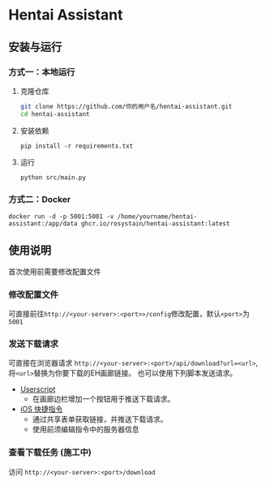 # Hentai Assistant
## 安装与运行
### 方式一：本地运行
1. 克隆仓库
   ```bash
   git clone https://github.com/你的用户名/hentai-assistant.git
   cd hentai-assistant
   ```
2. 安装依赖
   ```
   pip install -r requirements.txt
   ```
3. 运行
   ```
   python src/main.py
   ```
### 方式二：Docker
 ```
 docker run -d -p 5001:5001 -v /home/yourname/hentai-assistant:/app/data ghcr.io/rosystain/hentai-assistant:latest
 ```

## 使用说明
首次使用前需要修改配置文件
### 修改配置文件
可直接前往`http://<your-server>:<port>>/config`修改配置，默认`<port>`为`5001`
### 发送下载请求
可直接在浏览器请求 `http://<your-server>:<port>/api/download?url=<url>`, 将`<url>`替换为你要下载的EH画廊链接。
也可以使用下列脚本发送请求。
- [Userscript](https://greasyfork.org/zh-CN/scripts/541108-hentai-assistant)
  - 在画廊边栏增加一个按钮用于推送下载请求。
- [iOS 快捷指令](https://www.icloud.com/shortcuts/27f2d38a7c334ff2824c3a63a53ec7e6)
  -  通过共享表单获取链接，并推送下载请求。
  -  使用前须编辑指令中的服务器信息
### 查看下载任务 (施工中)
访问 `http://<your-server>:<port>/download`
